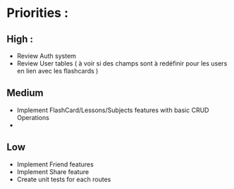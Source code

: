# Priorities :
## High :

- Review Auth system
- Review User tables ( à voir si des champs sont à redéfinir pour les users en lien avec les flashcards )

## Medium

- Implement FlashCard/Lessons/Subjects features with basic CRUD Operations
- 

## Low

- Implement Friend features
- Implement Share feature
- Create unit tests for each routes